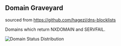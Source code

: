 ## Domain Graveyard
sourced from https://github.com/hagezi/dns-blocklists

Domains which return NXDOMAIN and SERVFAIL.

![Domain Status Distribution](domain_status_pie_chart.png)

